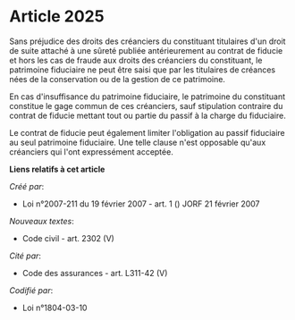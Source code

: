 # Article 2025

Sans préjudice des droits des créanciers du constituant titulaires d'un droit de suite attaché à une sûreté publiée
antérieurement au contrat de fiducie et hors les cas de fraude aux droits des créanciers du constituant, le patrimoine
fiduciaire ne peut être saisi que par les titulaires de créances nées de la conservation ou de la gestion de ce patrimoine.

En cas d'insuffisance du patrimoine fiduciaire, le patrimoine du constituant constitue le gage commun de ces créanciers, sauf
stipulation contraire du contrat de fiducie mettant tout ou partie du passif à la charge du fiduciaire.

Le contrat de fiducie peut également limiter l'obligation au passif fiduciaire au seul patrimoine fiduciaire. Une telle
clause n'est opposable qu'aux créanciers qui l'ont expressément acceptée.

**Liens relatifs à cet article**

_Créé par_:

  - Loi n°2007-211 du 19 février 2007 - art. 1 () JORF 21 février 2007

_Nouveaux textes_:

  - Code civil - art. 2302 (V)

_Cité par_:

  - Code des assurances - art. L311-42 (V)

_Codifié par_:

  - Loi n°1804-03-10
